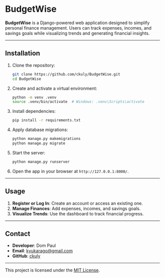 # BudgetWise

**BudgetWise** is a Django-powered web application designed to simplify personal finance management. Users can track expenses, incomes, and savings goals while visualizing trends and generating financial insights.

---

## Installation

1. Clone the repository:
   ```bash
   git clone https://github.com/ckuly/BudgetWise.git
   cd BudgetWise
   ```
2. Create and activate a virtual environment:
   ```bash
   python -m venv .venv
   source .venv/bin/activate  # Windows: .venv\Scripts\activate
   ```
3. Install dependencies:
   ```bash
   pip install -r requirements.txt
   ```
4. Apply database migrations:
   ```bash
   python manage.py makemigrations
   python manage.py migrate
   ```
5. Start the server:
   ```bash
   python manage.py runserver
   ```
6. Open the app in your browser at `http://127.0.0.1:8000/`.

---

## Usage

1. **Register or Log In**: Create an account or access an existing one.
2. **Manage Finances**: Add expenses, incomes, and savings goals.
3. **Visualize Trends**: Use the dashboard to track financial progress.

---

## Contact

- **Developer**: Dom Paul
- **Email**: kyukarago@gmail.com
- **GitHub**: [ckuly](https://github.com/ckuly)

---

This project is licensed under the [MIT License](LICENSE).
